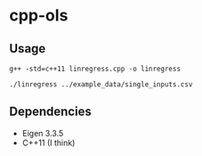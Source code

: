 # cpp-ols

## Usage
`g++ -std=c++11 linregress.cpp -o linregress`

`./linregress ../example_data/single_inputs.csv`


## Dependencies
- Eigen 3.3.5
- C++11 (I think)
